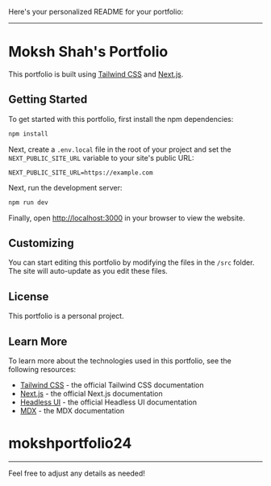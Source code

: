 Here's your personalized README for your portfolio:

---

# Moksh Shah's Portfolio

This portfolio is built using [Tailwind CSS](https://tailwindcss.com) and [Next.js](https://nextjs.org).

## Getting Started

To get started with this portfolio, first install the npm dependencies:

```bash
npm install
```

Next, create a `.env.local` file in the root of your project and set the `NEXT_PUBLIC_SITE_URL` variable to your site's public URL:

```
NEXT_PUBLIC_SITE_URL=https://example.com
```

Next, run the development server:

```bash
npm run dev
```

Finally, open [http://localhost:3000](http://localhost:3000) in your browser to view the website.

## Customizing

You can start editing this portfolio by modifying the files in the `/src` folder. The site will auto-update as you edit these files.

## License

This portfolio is a personal project.

## Learn More

To learn more about the technologies used in this portfolio, see the following resources:

- [Tailwind CSS](https://tailwindcss.com/docs) - the official Tailwind CSS documentation
- [Next.js](https://nextjs.org/docs) - the official Next.js documentation
- [Headless UI](https://headlessui.dev) - the official Headless UI documentation
- [MDX](https://mdxjs.com) - the MDX documentation

# mokshportfolio24

---

Feel free to adjust any details as needed!
